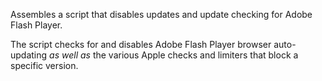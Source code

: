 Assembles a script that disables updates and update checking for Adobe Flash Player.

The script checks for and disables Adobe Flash Player browser auto-updating *as well as* the various Apple checks and limiters that block a specific version.

